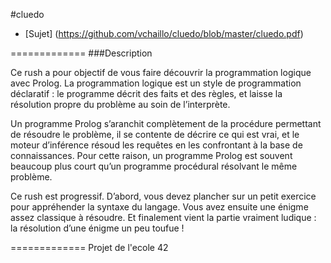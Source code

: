 #cluedo

* [Sujet] (https://github.com/vchaillo/cluedo/blob/master/cluedo.pdf)

=============
###Description

Ce rush a pour objectif de vous faire découvrir la programmation logique avec Prolog.
La programmation logique est un style de programmation déclaratif : le programme décrit
des faits et des règles, et laisse la résolution propre du problème au soin de l’interprète.

Un programme Prolog s’aranchit complètement de la procédure permettant de résoudre
le problème, il se contente de décrire ce qui est vrai, et le moteur d’inférence résoud les
requêtes en les confrontant à la base de connaissances. Pour cette raison, un programme
Prolog est souvent beaucoup plus court qu’un programme procédural résolvant le même
problème.

Ce rush est progressif. D’abord, vous devez plancher sur un petit exercice pour appréhender
la syntaxe du langage. Vous avez ensuite une énigme assez classique à résoudre. Et
finalement vient la partie vraiment ludique : la résolution d’une énigme un peu toufue !

=============
Projet de l'ecole 42
